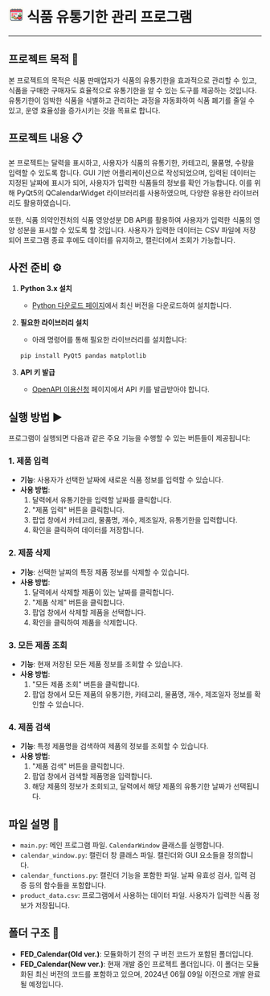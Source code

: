 # <img src="./FED_Icon.png" alt="식품 유통기한 관리 시스템" width="30"/> 식품 유통기한 관리 프로그램

---

## 프로젝트 목적 🎯

본 프로젝트의 목적은 식품 판매업자가 식품의 유통기한을 효과적으로 관리할 수 있고, 식품을 구매한 구매자도 효율적으로 유통기한을 알 수 있는 도구를 제공하는 것입니다. 유통기한이 임박한 식품을 식별하고 관리하는 과정을 자동화하여 식품 폐기를 줄일 수 있고, 운영 효율성을 증가시키는 것을 목표로 합니다.

## 프로젝트 내용 📋

본 프로젝트는 달력을 표시하고, 사용자가 식품의 유통기한, 카테고리, 물품명, 수량을 입력할 수 있도록 합니다. GUI 기반 어플리케이션으로 작성되었으며, 입력된 데이터는 지정된 날짜에 표시가 되어, 사용자가 입력한 식품들의 정보를 확인 가능합니다. 이를 위해 PyQt5의 QCalendarWidget 라이브러리를 사용하였으며, 다양한 유용한 라이브러리도 활용하였습니다.

또한, 식품 의약안전처의 식품 영양성분 DB API를 활용하여 사용자가 입력한 식품의 영양 성분을 표시할 수 있도록 할 것입니다. 사용자가 입력한 데이터는 CSV 파일에 저장되어 프로그램 종료 후에도 데이터를 유지하고, 캘린더에서 조회가 가능합니다.

## 사전 준비 ⚙️

1. **Python 3.x 설치**
    - [Python 다운로드 페이지](https://www.python.org/downloads/)에서 최신 버전을 다운로드하여 설치합니다.

2. **필요한 라이브러리 설치**
    - 아래 명령어를 통해 필요한 라이브러리를 설치합니다:
    ```sh
    pip install PyQt5 pandas matplotlib
    ```

3. **API 키 발급**
    - [OpenAPI 이용신청](https://www.foodsafetykorea.go.kr/api/openApiInfo.do?menu_grp=MENU_GRP31&menu_no=656&show_cnt=10&start_idx=1&svc_no=I0750&svc_type_cd=API_TYPE06) 페이지에서 API 키를 발급받아야 합니다.

## 실행 방법 ▶️

프로그램이 실행되면 다음과 같은 주요 기능을 수행할 수 있는 버튼들이 제공됩니다:

### 1. 제품 입력
- **기능**: 사용자가 선택한 날짜에 새로운 식품 정보를 입력할 수 있습니다.
- **사용 방법**: 
    1. 달력에서 유통기한을 입력할 날짜를 클릭합니다.
    2. "제품 입력" 버튼을 클릭합니다.
    3. 팝업 창에서 카테고리, 물품명, 개수, 제조일자, 유통기한을 입력합니다.
    4. 확인을 클릭하여 데이터를 저장합니다.

### 2. 제품 삭제
- **기능**: 선택한 날짜의 특정 제품 정보를 삭제할 수 있습니다.
- **사용 방법**:
    1. 달력에서 삭제할 제품이 있는 날짜를 클릭합니다.
    2. "제품 삭제" 버튼을 클릭합니다.
    3. 팝업 창에서 삭제할 제품을 선택합니다.
    4. 확인을 클릭하여 제품을 삭제합니다.

### 3. 모든 제품 조회
- **기능**: 현재 저장된 모든 제품 정보를 조회할 수 있습니다.
- **사용 방법**:
    1. "모든 제품 조회" 버튼을 클릭합니다.
    2. 팝업 창에서 모든 제품의 유통기한, 카테고리, 물품명, 개수, 제조일자 정보를 확인할 수 있습니다.

### 4. 제품 검색
- **기능**: 특정 제품명을 검색하여 제품의 정보를 조회할 수 있습니다.
- **사용 방법**:
    1. "제품 검색" 버튼을 클릭합니다.
    2. 팝업 창에서 검색할 제품명을 입력합니다.
    3. 해당 제품의 정보가 조회되고, 달력에서 해당 제품의 유통기한 날짜가 선택됩니다.

## 파일 설명 📂

- `main.py`: 메인 프로그램 파일. `CalendarWindow` 클래스를 실행합니다.
- `calendar_window.py`: 캘린더 창 클래스 파일. 캘린더와 GUI 요소들을 정의합니다.
- `calendar_functions.py`: 캘린더 기능을 포함한 파일. 날짜 유효성 검사, 입력 검증 등의 함수들을 포함합니다.
- `product_data.csv`: 프로그램에서 사용하는 데이터 파일. 사용자가 입력한 식품 정보가 저장됩니다.

## 폴더 구조 📁

- **FED_Calendar(Old ver.)**: 모듈화하기 전의 구 버전 코드가 포함된 폴더입니다.
- **FED_Calendar(New ver.)**: 현재 개발 중인 프로젝트 폴더입니다. 이 폴더는 모듈화된 최신 버전의 코드를 포함하고 있으며, 2024년 06월 09일 이전으로 개발 완료될 예정입니다.
